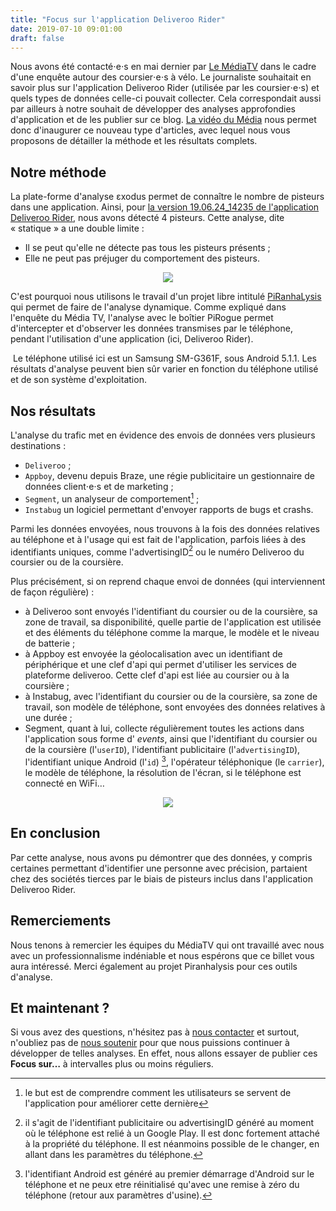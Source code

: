 ```yaml
---
title: "Focus sur l'application Deliveroo Rider"
date: 2019-07-10 09:01:00
draft: false
---
```


Nous avons été contacté⋅e⋅s  en mai dernier par [Le MédiaTV](https://lemediatv.fr) dans le cadre d'une enquête autour des coursier⋅e⋅s à vélo. Le journaliste souhaitait en savoir plus sur l'application Deliveroo Rider (utilisée par les coursier⋅e⋅s) et quels types de données celle-ci pouvait collecter. Cela correspondait aussi par ailleurs à notre souhait de développer des analyses approfondies d'application et de les publier sur ce blog. [La vidéo du Média](https://youtu.be/vASAMVRiy8s?t=1725) nous permet donc d'inaugurer ce nouveau type d'articles, avec lequel nous vous proposons de détailler la méthode et les résultats complets.

## Notre méthode

La plate-forme d'analyse εxodus permet de connaître le nombre de pisteurs dans une application. Ainsi, pour [la version 19.06.24_14235 de l'application Deliveroo Rider](https://reports.exodus-privacy.eu.org/fr/reports/80251/), nous avons détecté 4 pisteurs. Cette analyse, dite «&nbsp;statique&nbsp;» a une double limite :

* Il se peut qu'elle ne détecte pas tous les pisteurs présents ;
* Elle ne peut pas préjuger du comportement des pisteurs.

<center>
  <a href="https://reports.exodus-privacy.eu.org/fr/reports/84460/">
    <img src="/media/deliverooreport.png" caption="le rapport d'analyse de Deliveroo rider">
  </a>
</center>

C'est pourquoi nous utilisons le travail d'un projet libre intitulé
[PiRanhaLysis](https://github.com/PiRanhaLysis) qui permet de faire de l'analyse dynamique. Comme expliqué dans l'enquête du Média TV, l'analyse avec le boîtier PiRogue permet d'intercepter et d'observer les données transmises par le téléphone, pendant l'utilisation d'une application (ici, Deliveroo Rider).

<i class="fas fa-4X fa-hand-point-right"></i>&nbsp;Le téléphone utilisé ici est un Samsung SM-G361F, sous Android 5.1.1. Les résultats d'analyse peuvent bien sûr varier en fonction du téléphone utilisé et de son système d'exploitation.

## Nos résultats

L'analyse du trafic met en évidence des envois de données vers plusieurs destinations :

* `Deliveroo` ;
* `Appboy`, devenu depuis Braze, une régie publicitaire un gestionnaire de données client⋅e⋅s et de marketing ;
* `Segment`, un analyseur de comportement[^1] ;
* `Instabug` un logiciel permettant d'envoyer rapports de bugs et crashs.

Parmi les données envoyées, nous trouvons à la fois des données relatives au téléphone et à l'usage qui est fait de l'application, parfois liées à des identifiants uniques, comme l'advertisingID[^2] ou le numéro Deliveroo du coursier ou de la coursière.

Plus précisément, si on reprend chaque envoi de données (qui interviennent de façon régulière) :

* à Deliveroo sont envoyés l'identifiant du coursier ou de la coursière, sa zone de travail, sa disponibilité, quelle partie de l'application est utilisée et des éléments du téléphone comme la marque, le modèle et le niveau de batterie ;
* à Appboy est envoyée la géolocalisation avec un identifiant de périphérique et une clef d'api qui permet d'utiliser les services de
plateforme deliveroo. Cette clef d'api est liée au coursier ou à la coursière ;
* à Instabug, avec l'identifiant du coursier ou de la coursière, sa zone de travail, son modèle de téléphone, sont envoyées des données relatives à une durée ;
* Segment, quant à lui, collecte régulièrement toutes les actions dans l'application sous forme d' _events_, ainsi que l'identifiant du coursier ou de la coursière (l'`userID`), l'identifiant publicitaire (l'`advertisingID`), l'identifiant unique Android (l'`id`) [^3], l'opérateur téléphonique (le `carrier`), le modèle de téléphone, la résolution de l'écran, si le téléphone est connecté en WiFi…

<center>
  <img src="/media/deliveroosegment.png" caption="les données envoyées à Segment">
</center>

## En conclusion

Par cette analyse, nous avons pu démontrer que des données, y compris certaines permettant d'identifier une personne avec précision, partaient chez des sociétés tierces par le biais de pisteurs inclus dans l'application Deliveroo Rider.

## Remerciements

Nous tenons à remercier les équipes du MédiaTV qui ont travaillé avec nous avec un professionnalisme indéniable et nous espérons que ce billet vous aura intéressé.
Merci également au projet Piranhalysis pour ces outils d'analyse.

## Et maintenant ?

Si vous avez des questions, n'hésitez pas à [nous contacter](/fr/page/who/) et surtout, n'oubliez pas de [nous soutenir](/fr/page/contribute/) pour que nous puissions continuer à développer de telles analyses. En effet, nous allons essayer de publier ces __Focus sur…__ à intervalles plus ou moins réguliers.

[^1]: le but est de comprendre comment les utilisateurs se servent de l'application pour améliorer cette dernière

[^2]: il s'agit de l'identifiant publicitaire ou advertisingID généré au moment où le téléphone est relié à un Google Play. Il est donc fortement attaché à la propriété du téléphone. Il est néanmoins possible de le changer, en allant dans les paramètres du téléphone.

[^3]: l'identifiant Android est généré au premier démarrage d'Android sur le téléphone et ne peux etre réinitialisé qu'avec une remise à zéro du téléphone (retour aux paramètres d'usine).
